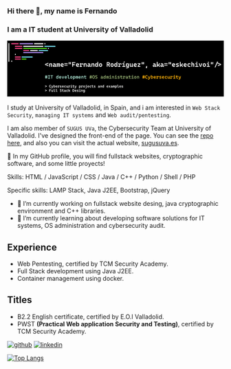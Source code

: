 ### Hi there 👋, my name is Fernando
### I am a  IT student at University of Valladolid
![I am a  IT student at University of Valladolid](./github_banner.png)

I study at University of Valladolid, in Spain, and i am interested in `Web Stack Security`, `managing IT systems` and `Web audit/pentesting`.

I am also member of `SUGUS UVa`, the Cybersecurity Team at University of Valladolid. I've designed the front-end of the page. You can see the [repo here](https://github.com/eskechivoi/Sugus_web), and also you can visit the actual website, [sugusuva.es](https://sugusuva.es).

:mag_right: In my GitHub profile, you will find fullstack websites, cryptographic software, and some little proyects!

Skills: HTML / JavaScript / CSS / Java / C++ / Python / Shell / PHP

Specific skills: LAMP Stack, Java J2EE, Bootstrap, jQuery

- 🔭 I’m currently working on fullstack website desing, java cryptographic environment and C++ libraries. 
- 🌱 I’m currently learning about developing software solutions for IT systems, OS administration and cybersecurity audit. 

## Experience

- Web Pentesting, certified by TCM Security Academy.
- Full Stack development using Java J2EE.
- Container management using docker.

## Titles

- B2.2 English certificate, certified by E.O.I Valladolid.
- PWST __(Practical Web application Security and Testing)__, certified by TCM Security Academy.

[<img src='https://cdn.jsdelivr.net/npm/simple-icons@3.0.1/icons/github.svg' alt='github' height='40'>](https://github.com/eskechivoi)  [<img src='https://cdn.jsdelivr.net/npm/simple-icons@3.0.1/icons/linkedin.svg' alt='linkedin' height='40'>](https://www.linkedin.com/in/ferrodmar/)  

[![Top Langs](https://github-readme-stats.vercel.app/api/top-langs/?username=eskechivoi&layout=compact&theme=tokyonight)](https://github.com/eskechivoi)

